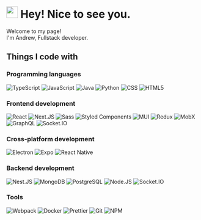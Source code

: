 <div>
  <h1>
    <img src="https://emojis.slackmojis.com/emojis/images/1531849430/4246/blob-sunglasses.gif?1531849430" width="30" />
    Hey! Nice to see you.
  </h1>
  <p>
    Welcome to my page! <br />
    I'm Andrew, Fullstack developer.
  </p>
  <h2>Things I code with</h2>
  <div>
    <h3>Programming languages</h3>
    <div>
      <img
        alt="TypeScript"
        src="https://img.shields.io/badge/-TypeScript-3b96b5?style=flat-square&logo=typescript&logoColor=white"
      />
      <img
        alt="JavaScript"
        src="https://img.shields.io/badge/-JavaScript-3894a8?style=flat-square&logo=javascript&logoColor=white"
      />
      <img
        alt="Java"
        src="https://img.shields.io/badge/-Java-35879c?style=flat-square&logo=coffeescript&logoColor=white"
      />
      <img alt="Python" src="https://img.shields.io/badge/Python-317888?style=flat-square&logo=python&logoColor=white" />
      <img alt="CSS" src="https://img.shields.io/badge/-CSS-276574?style=flat-square&logo=css3&logoColor=white" />
      <img alt="HTML5" src="https://img.shields.io/badge/-HTML5-1f4a53?style=flat-square&logo=html5&logoColor=white" />
    </div>
  </div>
  <div>
    <h3>Frontend development</h3>
    <div>
      <img alt="React" src="https://img.shields.io/badge/-React-589bde?style=flat-square&logo=react&logoColor=white" />
      <img
        alt="Next.JS"
        src="https://img.shields.io/badge/Next.js-548bc2?style=flat-square&logo=nextdotjs&logoColor=white"
      />
      <img alt="Sass" src="https://img.shields.io/badge/-Sass-4c7db2?style=flat-square&logo=sass&logoColor=white" />
      <img
        alt="Styled Components"
        src="https://img.shields.io/badge/-Styled_Components-3e73a4?style=flat-square&logo=styled-components&logoColor=white"
      />
      <img alt="MUI" src="https://img.shields.io/badge/-MUI-335f8e?style=flat-square&logo=mui&logoColor=white" />
      <img alt="Redux" src="https://img.shields.io/badge/-Redux-265b8e?style=flat-square&logo=redux&logoColor=white" />
      <img alt="MobX" src="https://img.shields.io/badge/-MobX-204f82?style=flat-square&logo=mobx&logoColor=white" />
      <img
        alt="GraphQL"
        src="https://img.shields.io/badge/-GraphQL-0e4770?style=flat-square&logo=graphql&logoColor=white"
      />
      <img
        alt="Socket.IO"
        src="https://img.shields.io/badge/-Socket.IO-0b3f6a?style=flat-square&logo=socket.io&logoColor=white"
      />
    </div>
  </div>
  <div>
    <h3>Cross-platform development</h3>
    <div>
      <img
        alt="Electron"
        src="https://img.shields.io/badge/Electron-265e6f?style=flat-square&logo=electron&logoColor=white"
      />
      <img alt="Expo" src="https://img.shields.io/badge/Expo-1e5969?style=flat-square&logo=expo&logoColor=white" />
      <img
        alt="React Native"
        src="https://img.shields.io/badge/React_Native-174956.svg?style=flat-square&logo=react&logoColor=white"
      />
    </div>
  </div>
  <div>
    <h3>Backend development</h3>
    <div>
      <img
        alt="Nest.JS"
        src="https://img.shields.io/badge/-Nest.JS-22b85f?style=flat-square&logo=nestjs&logoColor=white"
      />
      <img
        alt="MongoDB"
        src="https://img.shields.io/badge/-MongoDB-1f9f57?style=flat-square&logo=mongodb&logoColor=white"
      />
      <img
        alt="PostgreSQL"
        src="https://img.shields.io/badge/-PostgreSQL-1b864a?style=flat-square&logo=postgresql&logoColor=white"
      />
      <img
        alt="Node.JS"
        src="https://img.shields.io/badge/-Node.JS-146e39?style=flat-square&logo=Node.js&logoColor=white"
      />
      <img
        alt="Socket.IO"
        src="https://img.shields.io/badge/-Socket.IO-205d3a?style=flat-square&logo=socket.io&logoColor=white"
      />
    </div>
  </div>
  <div>
    <h3>Tools</h3>
    <div>
      <img
        alt="Webpack"
        src="https://img.shields.io/badge/-Webpack-c0462b?style=flat-square&logo=webpack&logoColor=white"
      />
      <img
        alt="Docker"
        src="https://img.shields.io/badge/-Docker-a8361c?style=flat-square&logo=docker&logoColor=white"
      />
      <img
        alt="Prettier"
        src="https://img.shields.io/badge/-Prettier-973927?style=flat-square&logo=prettier&logoColor=white"
      />
      <img alt="Git" src="https://img.shields.io/badge/-Git-882715?style=flat-square&logo=git&logoColor=white" />
      <img alt="NPM" src="https://img.shields.io/badge/-NPM-601b0f?style=flat-square&logo=npm&logoColor=white" />
    </div>
  </div>
</div>
